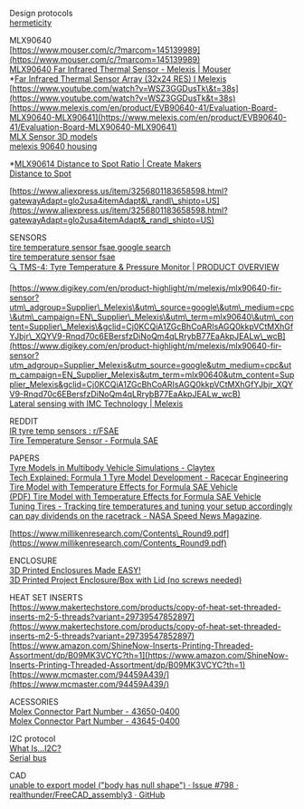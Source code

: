 Design protocols  
[hermeticity](https://www.google.com/search?q=hermeticity&rlz=1C1RXQR_enUS930US930&oq=hermeticity&aqs=chrome..69i57j0i512l5j0i30l4.1520j1j7&sourceid=chrome&ie=UTF-8) 

MLX90640  
[https://www.mouser.com/c/?marcom=145139989](https://www.mouser.com/c/?marcom=145139989)   
[MLX90640 Far Infrared Thermal Sensor \- Melexis | Mouser](https://www.mouser.com/new/melexis/melexis-mlx90640-fir-sensor/?gclid=Cj0KCQiA6fafBhC1ARIsAIJjL8kTXTaCnpFirFXBZfaa6tsOhkzTqZR4cCzSnMt2bUvlKXfAOLnhMLYaAlWTEALw_wcB)   
\*[Far Infrared Thermal Sensor Array (32x24 RES) I Melexis](https://www.melexis.com/en/product/MLX90640/Far-Infrared-Thermal-Sensor-Array)  
[https://www.youtube.com/watch?v=WSZ3GGDusTk\&t=38s](https://www.youtube.com/watch?v=WSZ3GGDusTk&t=38s)    
[https://www.melexis.com/en/product/EVB90640-41/Evaluation-Board-MLX90640-MLX90641](https://www.melexis.com/en/product/EVB90640-41/Evaluation-Board-MLX90640-MLX90641)   
[MLX Sensor 3D models](https://www.melexis.com/en/documents/documentation/packages/package-3d-models)  
[melexis 90640 housing](https://www.google.com/search?q=melexis+90640+housing&rlz=1C1RXQR_enUS930US930&sxsrf=AJOqlzUYQ7x6uQ4jziKSgQdKcJdiLHku1w:1678525191200&source=lnms&tbm=isch&sa=X&ved=2ahUKEwjalJLOwdP9AhUyL0QIHWqkBi8Q_AUoBHoECAEQBg&biw=2560&bih=1297&dpr=1#imgrc=GNoneKQCgdAbcM) 

\*[MLX90614 Distance to Spot Ratio | Create Makers](https://www.createmakers.com/becoming-makers/mlx90614-distance-to-spot-ratio/)   
[Distance to Spot](https://www.google.com/search?q=distance+to+spot+melexis+90640&tbm=isch&ved=2ahUKEwiX4oOCu9P9AhX8PUQIHe4EBN8Q2-cCegQIABAA&oq=distance+to+spot+melexis+90640&gs_lcp=CgNpbWcQAzoECCMQJ1CqGFjKGWCqHWgAcAB4AIABMogBjgGSAQEzmAEAoAEBqgELZ3dzLXdpei1pbWfAAQE&sclient=img&ei=HDwMZJfkOvz7kPIP7omQ-A0&bih=1240&biw=2560&rlz=1C1RXQR_enUS930US930) 

[https://www.aliexpress.us/item/3256801183658598.html?gatewayAdapt=glo2usa4itemAdapt&\_randl\_shipto=US](https://www.aliexpress.us/item/3256801183658598.html?gatewayAdapt=glo2usa4itemAdapt&_randl_shipto=US) 

SENSORS  
[tire temperature sensor fsae google search](https://www.google.com/search?q=tire+temperature+sensor+fsae&rlz=1C1RXQR_enUS930US930&oq=&aqs=chrome.2.69i57j69i59l2j69i60.2903j0j4&sourceid=chrome&ie=UTF-8#ip=1)   
[tire temperature sensor fsae](https://www.google.com/search?q=tire+temperature+sensor+fsae&rlz=1C1RXQR_enUS930US930&sxsrf=AJOqlzXVL8QokuUACqbUzVYSmsUD6Mljgw:1677553348626&source=lnms&tbm=isch&sa=X&ved=2ahUKEwi24b6bnbf9AhWUJEQIHabSCrMQ_AUoAXoECAEQAw&biw=2560&bih=1297&dpr=1)   
[🔍 TMS-4: Tyre Temperature & Pressure Monitor | PRODUCT OVERVIEW](https://www.youtube.com/watch?v=yzU5tvID_PA) 

[https://www.digikey.com/en/product-highlight/m/melexis/mlx90640-fir-sensor?utm\_adgroup=Supplier\_Melexis\&utm\_source=google\&utm\_medium=cpc\&utm\_campaign=EN\_Supplier\_Melexis\&utm\_term=mlx90640\&utm\_content=Supplier\_Melexis\&gclid=Cj0KCQiA1ZGcBhCoARIsAGQ0kkpVCtMXhGfYJbjr\_XQYV9-Rnqd70c6EBersfzDiNoQm4qLRrybB77EaAkpJEALw\_wcB](https://www.digikey.com/en/product-highlight/m/melexis/mlx90640-fir-sensor?utm_adgroup=Supplier_Melexis&utm_source=google&utm_medium=cpc&utm_campaign=EN_Supplier_Melexis&utm_term=mlx90640&utm_content=Supplier_Melexis&gclid=Cj0KCQiA1ZGcBhCoARIsAGQ0kkpVCtMXhGfYJbjr_XQYV9-Rnqd70c6EBersfzDiNoQm4qLRrybB77EaAkpJEALw_wcB)  
[Lateral sensing with IMC Technology | Melexis](https://www.melexis.com/en/campaigns/imc/imc-technology-overview)  

REDDIT  
[IR tyre temp sensors : r/FSAE](https://www.reddit.com/r/FSAE/comments/m2c0e4/ir_tyre_temp_sensors/)  
[Tire Temperature Sensor \- Formula SAE](https://forum.arduino.cc/t/tire-temperature-sensor-formula-sae/468760)  

PAPERS  
[Tyre Models in Multibody Vehicle Simulations \- Claytex](https://www.claytex.com/blog/methods/tyre-modelling/)   
[Tech Explained: Formula 1 Tyre Model Development \- Racecar Engineering](https://www.racecar-engineering.com/articles/tech-explained-formula-1-tyre-model-development/)  
[Tire Model with Temperature Effects for Formula SAE Vehicle](https://www.mdpi.com/2076-3417/9/24/5328)   
[(PDF) Tire Model with Temperature Effects for Formula SAE Vehicle](https://www.researchgate.net/publication/337784329_Tire_Model_with_Temperature_Effects_for_Formula_SAE_Vehicle)   
[Tuning Tires \- Tracking tire temperatures and tuning your setup accordingly can pay dividends on the racetrack \- NASA Speed News Magazine](https://nasaspeed.news/tech/wheels-tires/tuning-tires-tracking-tire-temperatures-and-tuning-your-setup-accordingly-can-pay-dividends-on-the-racetrack/#:~:text=One%20sign%20of%20how%20hard,tire%20is%20working%20too%20hard). 

[https://www.millikenresearch.com/Contents\_Round9.pdf](https://www.millikenresearch.com/Contents_Round9.pdf) 

ENCLOSURE  
[3D Printed Enclosures Made EASY\!](https://www.youtube.com/watch?v=IQBCHTy2dm4)   
[3D Printed Project Enclosure/Box with Lid (no screws needed)](https://www.youtube.com/watch?v=cBhhoOXhUOw) 

HEAT SET INSERTS  
[https://www.makertechstore.com/products/copy-of-heat-set-threaded-inserts-m2-5-threads?variant=29739547852897](https://www.makertechstore.com/products/copy-of-heat-set-threaded-inserts-m2-5-threads?variant=29739547852897)   
[https://www.amazon.com/ShineNow-Inserts-Printing-Threaded-Assortment/dp/B09MK3VCYC?th=1](https://www.amazon.com/ShineNow-Inserts-Printing-Threaded-Assortment/dp/B09MK3VCYC?th=1)   
[https://www.mcmaster.com/94459A439/](https://www.mcmaster.com/94459A439/) 

ACESSORIES  
[Molex Connector Part Number \- 43650-0400](https://www.molex.com/molex/products/part-detail/pcb_headers/0436500400)   
[Molex Connector Part Number \- 43645-0400](https://www.molex.com/molex/products/part-detail/crimp_housings/0436450400) 

I2C protocol  
[What Is...I2C?](https://www.youtube.com/watch?v=qTLRRg6Mee0)   
[Serial bus](https://www.google.com/search?q=serial+bus&rlz=1C1RXQR_enUS930US930&sxsrf=AJOqlzVSKb_GN9AWGN6vC-lkP5OWQ6ilLQ%3A1678521389844&ei=LTQMZJCYM-j_kPIPvpaW8AQ&ved=0ahUKEwjQ4sG5s9P9AhXoP0QIHT6LBU4Q4dUDCBA&uact=5&oq=serial+bus&gs_lcp=Cgxnd3Mtd2l6LXNlcnAQAzIECCMQJzIECAAQQzIFCAAQgAQyBQgAEIAEMgUIABCABDIFCAAQgAQyBQgAEIAEMgUIABCABDIFCAAQgAQyBQgAEIAEOgoIABBHENYEELADSgQIQRgAUNsEWNsEYM0FaAFwAXgAgAFhiAFhkgEBMZgBAKABAcgBCMABAQ&sclient=gws-wiz-serp)  

CAD  
[unable to export model ("body has null shape") · Issue \#798 · realthunder/FreeCAD\_assembly3 · GitHub](https://github.com/realthunder/FreeCAD_assembly3/issues/798) 
